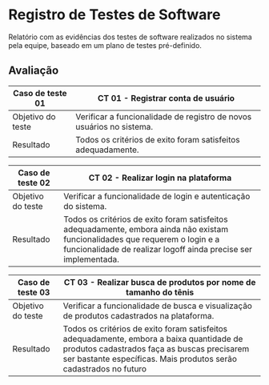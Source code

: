 # Registro de Testes de Software

Relatório com as evidências dos testes de software realizados no sistema pela equipe, baseado em um plano de testes pré-definido.

## Avaliação

|Caso de teste 01     | CT 01 - Registrar conta de usuário |
|-------|-------------------------
|Objetivo do teste| Verificar a funcionalidade de registro de novos usuários no sistema. |
| Resultado | Todos os critérios de exito foram satisfeitos adequadamente. | 

|Caso de teste 02     | CT 02 - Realizar login na plataforma |
|-------|-------------------------
|Objetivo do teste| Verificar a funcionalidade de login e autenticação do sistema. |
| Resultado | Todos os critérios de exito foram satisfeitos adequadamente, embora ainda não existam funcionalidades que requerem o login e a funcionalidade de realizar logoff ainda precise ser implementada. | 

|Caso de teste 03     | CT 03 - Realizar busca de produtos por nome de tamanho do tênis |
|-------|-------------------------
|Objetivo do teste| Verificar a funcionalidade de busca e visualização de produtos cadastrados na plataforma. |
| Resultado | Todos os critérios de exito foram satisfeitos adequadamente, embora a baixa quantidade de produtos cadastrados faça as buscas precisarem ser bastante específicas. Mais produtos serão cadastrados no futuro | 

